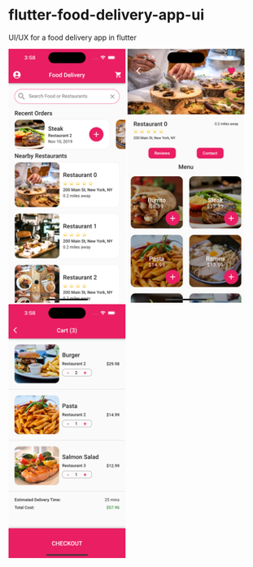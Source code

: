 # flutter-food-delivery-app-ui
<p>UI/UX for a food delivery app in flutter</p>
<p>
<img src="https://github.com/WahibAbdul/flutter-food-delivery-app-ui/blob/main/screenshots/Simulator%20Screen%20Shot%20-%20iPhone%2014%20Pro%20-%202023-03-06%20at%2015.58.43.png" alt="Screenshot 1" width="230" height="500">
<img src="https://github.com/WahibAbdul/flutter-food-delivery-app-ui/blob/main/screenshots/Simulator%20Screen%20Shot%20-%20iPhone%2014%20Pro%20-%202023-03-06%20at%2015.58.52.png" alt="Screenshot 2" width="230" height="500">
<img src="https://github.com/WahibAbdul/flutter-food-delivery-app-ui/blob/main/screenshots/Simulator%20Screen%20Shot%20-%20iPhone%2014%20Pro%20-%202023-03-06%20at%2015.58.57.png" alt="Screenshot 3" width="230" height="500">
</p>
